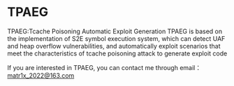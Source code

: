 # TPAEG
TPAEG:Tcache Poisoning Automatic Exploit Generation
TPAEG is based on the implementation of S2E symbol execution system, which can detect UAF and heap overflow vulnerabilities, and automatically exploit scenarios that meet the characteristics of tcache poisoning attack to generate exploit code

If you are interested in TPAEG, you can contact me through email：matr1x_2022@163.com

